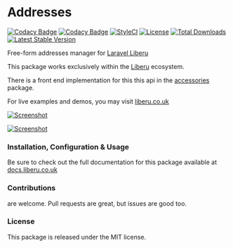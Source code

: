 # Addresses

[![Codacy Badge](https://api.codacy.com/project/badge/Grade/f03e2b973e274d71b50843b8efb3503d)](https://app.codacy.com/gh/laravel-liberu/addresses?utm_source=github.com&utm_medium=referral&utm_content=laravel-liberu/addresses&utm_campaign=Badge_Grade_Settings)
[![Codacy Badge](https://app.codacy.com/project/badge/Grade/9d92f0155608491583aa6ae4a7c6ec72)](https://www.codacy.com/gh/laravel-liberu/addresses?utm_source=github.com&amp;utm_medium=referral&amp;utm_content=laravel-liberu/addresses&amp;utm_campaign=Badge_Grade)
[![StyleCI](https://github.styleci.io/repos/113445673/shield?branch=master)](https://github.styleci.io/repos/113445673)
[![License](https://poser.pugx.org/laravel-liberu/addresses/license)](https://packagist.org/packages/laravel-liberu/addresses)
[![Total Downloads](https://poser.pugx.org/laravel-liberu/addresses/downloads)](https://packagist.org/packages/laravel-liberu/addresses)
[![Latest Stable Version](https://poser.pugx.org/laravel-liberu/addresses/version)](https://packagist.org/packages/laravel-liberu/addresses)

Free-form addresses manager for [Laravel Liberu](https://github.com/laravel-liberu/Liberu)

This package works exclusively within the [Liberu](https://github.com/laravel-liberu/Liberu) ecosystem.

There is a front end implementation for this this api in the [accessories](https://github.com/liberu-ui/accessories) package.

For live examples and demos, you may visit [liberu.co.uk](https://www.liberu.co.uk)

[![Screenshot](https://laravel-liberu.github.io/addresses/screenshots/bulma_041_thumb.png)](https://laravel-liberu.github.io/addresses/screenshots/bulma_041.png)

[![Screenshot](https://laravel-liberu.github.io/addresses/screenshots/bulma_042_thumb.png)](https://laravel-liberu.github.io/addresses/screenshots/bulma_042.png)

### Installation, Configuration & Usage

Be sure to check out the full documentation for this package available at [docs.liberu.co.uk](https://docs.liberu.co.uk/backend/addresses.html)

### Contributions

are welcome. Pull requests are great, but issues are good too.

### License

This package is released under the MIT license.
